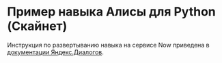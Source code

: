 # Пример навыка Алисы для Python (Скайнет)

Инструкция по развертыванию навыка на сервисе Now приведена в [документации Яндекс.Диалогов](https://tech.yandex.ru/dialogs/alice/doc/quickstart-python-docpage/).
